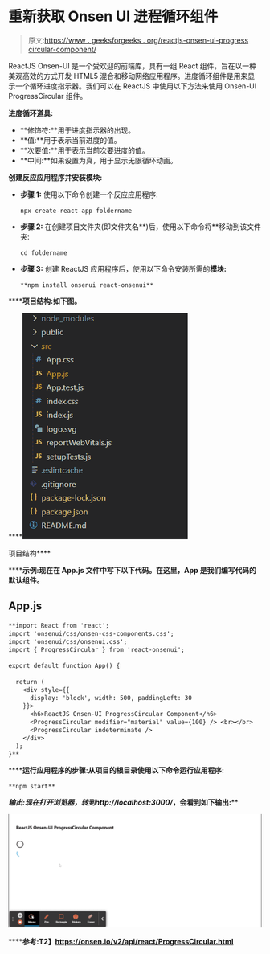# 重新获取 Onsen UI 进程循环组件

> 原文:[https://www . geeksforgeeks . org/reactjs-onsen-ui-progress circular-component/](https://www.geeksforgeeks.org/reactjs-onsen-ui-progresscircular-component/)

ReactJS Onsen-UI 是一个受欢迎的前端库，具有一组 React 组件，旨在以一种美观高效的方式开发 HTML5 混合和移动网络应用程序。进度循环组件是用来显示一个循环进度指示器。我们可以在 ReactJS 中使用以下方法来使用 Onsen-UI ProgressCircular 组件。

**进度循环道具:**

*   **修饰符:**用于进度指示器的出现。
*   **值:**用于表示当前进度的值。
*   **次要值:**用于表示当前次要进度的值。
*   **中间:**如果设置为真，用于显示无限循环动画。

**创建反应应用程序并安装模块:**

*   **步骤 1:** 使用以下命令创建一个反应应用程序:

    ```
    npx create-react-app foldername
    ```

*   **步骤 2:** 在创建项目文件夹(即文件夹名**)后，使用以下命令将**移动到该文件夹:

    ```
    cd foldername
    ```

*   **步骤 3:** 创建 ReactJS 应用程序后，使用以下命令安装所需的****模块:****

    ```
    **npm install onsenui react-onsenui** 
    ```

******项目结构:**如下图。****

****![](img/f04ae0d8b722a9fff0bd9bd138b29c23.png)

项目结构**** 

******示例:**现在在 **App.js** 文件中写下以下代码。在这里，App 是我们编写代码的默认组件。****

## ****App.js****

```
**import React from 'react';
import 'onsenui/css/onsen-css-components.css';
import 'onsenui/css/onsenui.css';
import { ProgressCircular } from 'react-onsenui';

export default function App() {

  return (
    <div style={{
      display: 'block', width: 500, paddingLeft: 30
    }}>
      <h6>ReactJS Onsen-UI ProgressCircular Component</h6>
      <ProgressCircular modifier="material" value={100} /> <br></br>
      <ProgressCircular indeterminate />
    </div>
  );
}**
```

******运行应用程序的步骤:**从项目的根目录使用以下命令运行应用程序:****

```
**npm start**
```

******输出:**现在打开浏览器，转到***http://localhost:3000/***，会看到如下输出:****

****![](img/552af54a187d73657139512885d441aa.png)****

******参考:**T2】https://onsen.io/v2/api/react/ProgressCircular.html****